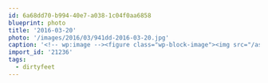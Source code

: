 ```yaml
---
id: 6a68dd70-b994-40e7-a038-1c04f0aa6858
blueprint: photo
title: '2016-03-20'
photo: '/images/2016/03/941dd-2016-03-20.jpg'
caption: '<!-- wp:image --><figure class="wp-block-image"><img src="/assets/images/2016/03/941dd-2016-03-20.jpg" /></figure><!-- /wp:image --><!-- wp:paragraph --><p>First trail race of the year! #dirtyfeet</p><!-- /wp:paragraph -->'
import_id: '21236'
tags:
  - dirtyfeet
---
```

